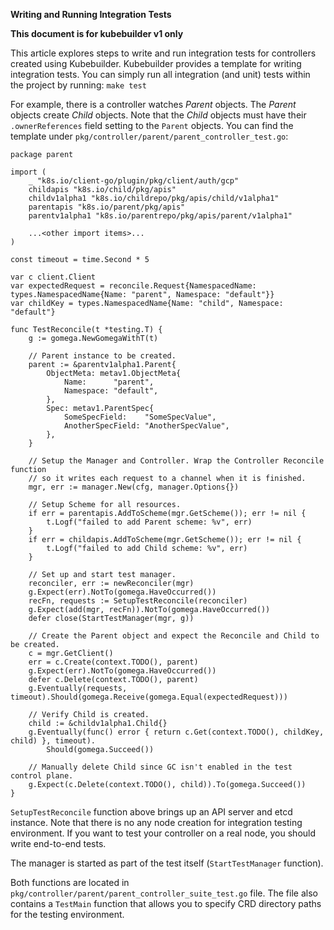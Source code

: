 **Writing and Running Integration Tests**

**This document is for kubebuilder v1 only**

This article explores steps to write and run integration tests for controllers created using Kubebuilder. Kubebuilder provides a template for writing integration tests. You can simply run all integration (and unit) tests within the project by running: `make test`

For example, there is a controller watches *Parent* objects. The *Parent* objects create *Child* objects. Note that the *Child* objects must have their `.ownerReferences` field setting to the `Parent` objects. You can find the template under `pkg/controller/parent/parent_controller_test.go`:
```
package parent

import (
	_ "k8s.io/client-go/plugin/pkg/client/auth/gcp"
	childapis "k8s.io/child/pkg/apis"
	childv1alpha1 "k8s.io/childrepo/pkg/apis/child/v1alpha1"
	parentapis "k8s.io/parent/pkg/apis"
	parentv1alpha1 "k8s.io/parentrepo/pkg/apis/parent/v1alpha1"

	...<other import items>...
)

const timeout = time.Second * 5

var c client.Client
var expectedRequest = reconcile.Request{NamespacedName: types.NamespacedName{Name: "parent", Namespace: "default"}}
var childKey = types.NamespacedName{Name: "child", Namespace: "default"}

func TestReconcile(t *testing.T) {
	g := gomega.NewGomegaWithT(t)

	// Parent instance to be created.
	parent := &parentv1alpha1.Parent{
		ObjectMeta: metav1.ObjectMeta{
			Name:      "parent",
			Namespace: "default",
		},
		Spec: metav1.ParentSpec{
			SomeSpecField:    "SomeSpecValue",
			AnotherSpecField: "AnotherSpecValue",
		},
	}

	// Setup the Manager and Controller. Wrap the Controller Reconcile function
	// so it writes each request to a channel when it is finished.
	mgr, err := manager.New(cfg, manager.Options{})

	// Setup Scheme for all resources.
	if err = parentapis.AddToScheme(mgr.GetScheme()); err != nil {
		t.Logf("failed to add Parent scheme: %v", err)
	}
	if err = childapis.AddToScheme(mgr.GetScheme()); err != nil {
		t.Logf("failed to add Child scheme: %v", err)
	}

	// Set up and start test manager.
	reconciler, err := newReconciler(mgr)
	g.Expect(err).NotTo(gomega.HaveOccurred())
	recFn, requests := SetupTestReconcile(reconciler)
	g.Expect(add(mgr, recFn)).NotTo(gomega.HaveOccurred())
	defer close(StartTestManager(mgr, g))

	// Create the Parent object and expect the Reconcile and Child to be created.
	c = mgr.GetClient()
	err = c.Create(context.TODO(), parent)
	g.Expect(err).NotTo(gomega.HaveOccurred())
	defer c.Delete(context.TODO(), parent)
	g.Eventually(requests, timeout).Should(gomega.Receive(gomega.Equal(expectedRequest)))

	// Verify Child is created.
	child := &childv1alpha1.Child{}
	g.Eventually(func() error { return c.Get(context.TODO(), childKey, child) }, timeout).
		Should(gomega.Succeed())

	// Manually delete Child since GC isn't enabled in the test control plane.
	g.Expect(c.Delete(context.TODO(), child)).To(gomega.Succeed())
}
```

`SetupTestReconcile` function above brings up an API server and etcd instance. Note that there is no any node creation for integration testing environment. If you want to test your controller on a real node, you should write end-to-end tests.

The manager is started as part of the test itself (`StartTestManager` function).

Both functions are located in `pkg/controller/parent/parent_controller_suite_test.go` file. The file also contains a `TestMain` function that allows you to specify CRD directory paths for the testing environment.
